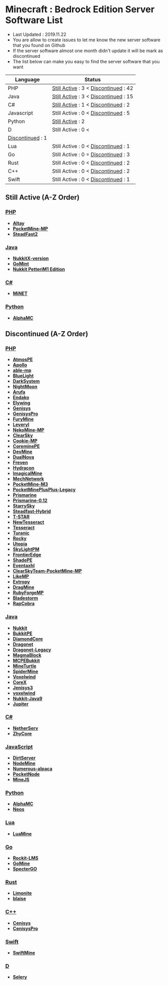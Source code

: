 # Minecraft : Bedrock Edition Server Software List
  - Last Updated : 2019.11.22
  - You are allow to create issues to let me know the new server software that you found on Github
  - If the server software almost one month didn't update it will be mark as discontinued
  - The list below can make you easy to find the server software that you want 
  
| Language | Status |
| ------ | ------ |
| PHP | [Still Active](https://github.com/xinghao2003/MCPE-ServerSoftware-List/blob/master/README.md#php) : 3 < [Discontinued](https://github.com/xinghao2003/MCPE-ServerSoftware-List/blob/master/README.md#php-1) : 42 |
| Java | [Still Active](https://github.com/xinghao2003/MCPE-ServerSoftware-List/blob/master/README.md#java) : 3 < [Discontinued](https://github.com/xinghao2003/MCPE-ServerSoftware-List/blob/master/README.md#java-1) : 15 |
| C# | [Still Active](https://github.com/xinghao2003/MCPE-ServerSoftware-List/blob/master/README.md#c) : 1 < [Discontinued](https://github.com/xinghao2003/MCPE-ServerSoftware-List/blob/master/README.md#c-1) : 2 |
| Javascript | Still Active : 0 < [Discontinued](https://github.com/xinghao2003/MCPE-ServerSoftware-List/blob/master/README.md#javascript-1) : 5 |
| Python | [Still Active](https://github.com/xinghao2003/MCPE-ServerSoftware-List/blob/master/README.md#python) : 2 |
| D | Still Active : 0 < 
[Discontinued](https://github.com/xinghao2003/MCPE-ServerSoftware-List/blob/master/README.md#d) : 1 |
| Lua | Still Active : 0 < [Discontinued](https://github.com/xinghao2003/MCPE-ServerSoftware-List/blob/master/README.md#lua) : 1 |
| Go | Still Active : 0 = [Discontinued](https://github.com/xinghao2003/MCPE-ServerSoftware-List/blob/master/README.md#go-1) : 3 |
| Rust | Still Active : 0 < [Discontinued](https://github.com/xinghao2003/MCPE-ServerSoftware-List/blob/master/README.md#rust) : 2 |
| C++ | Still Active : 0 < [Discontinued](https://github.com/xinghao2003/MCPE-ServerSoftware-List/blob/master/README.md#c-2) : 2 |
| Swift | Still Active : 0 < [Discontinued](https://github.com/xinghao2003/MCPE-ServerSoftware-List/blob/master/README.md#swift) : 1 |

## Still Active (A-Z Order)
### [PHP](https://github.com/xinghao2003/MCPE-ServerSoftware-List/blob/master/README.md#minecraft--bedrock-edition-server-software-list)
* __[Altay](https://github.com/TuranicTeam/Altay)__
* __[PocketMine-MP](https://github.com/pmmp/PocketMine-MP)__
* __[SteadFast2](https://github.com/Hydreon/Steadfast2)__

### [Java](https://github.com/xinghao2003/MCPE-ServerSoftware-List/blob/master/README.md#minecraft--bedrock-edition-server-software-list)
* __[NukkitX-version](https://github.com/NukkitX/Nukkit)__
* __[GoMint](https://github.com/GoMint/GoMint)__
* __[Nukkit PetteriM1 Edition](https://github.com/PetteriM1/NukkitPetteriM1Edition)__

### [C#](https://github.com/xinghao2003/MCPE-ServerSoftware-List/blob/master/README.md#minecraft--bedrock-edition-server-software-list)
* __[MiNET](https://github.com/NiclasOlofsson/MiNET)__
 
### [Python](https://github.com/xinghao2003/MCPE-ServerSoftware-List/blob/master/README.md#minecraft--bedrock-edition-server-software-list)
* __[AlphaMC](https://github.com/SightlessDev/AlphaMC)__

## Discontinued (A-Z Order)
### [PHP](https://github.com/xinghao2003/MCPE-ServerSoftware-List/blob/master/README.md#minecraft--bedrock-edition-server-software-list)
* __[AtmosPE](https://github.com/AtmosPE/AtmosPE)__
* __[Apollo](https://github.com/caspervanneck/Apollo)__
* __[able-mp](https://github.com/AbleUnion/able-mp)__
* __[BlueLight](https://github.com/BlueLightJapan/BlueLight)__
* __[DarkSystem](https://github.com/DarkSystem-PE/DarkSystem)__
* __[NightMoon](https://github.com/NightMoonTeam/NightMoon)__
* __[Arufa](https://github.com/Jonathanftw/Arufa)__
* __[Endako](https://github.com/LeronDoesGM/Endako)__
* __[Elywing](https://github.com/H4PM/Elywing)__
* __[Genisys](https://github.com/iTXTech/Genisys)__
* __[GenisysPro](https://github.com/GenisysPro/GenisysPro)__
* __[FuryMine](https://github.com/XFuryMCPE/FuryMine)__
* __[Leveryl](https://github.com/LeverylTeam/Leveryl)__
* __[NekoMine-MP](https://github.com/Nekiechan/NekoMine-MP)__
* __[ClearSky](https://github.com/ClearSkyTeam/ClearSky)__
* __[Cookie-MP](https://github.com/CookieSoftware/Cookie-MP)__
* __[CoreminePE](https://github.com/starfury1927/CoreminePE)__
* __[DevMine](https://github.com/MineCode-Devs/DevMine)__
* __[DualNova](https://github.com/DualNova-Team/DualNova)__
* __[Freven](https://github.com/FrevenTeam/Freven)__
* __[Hydracon](https://github.com/E-DevPM/Hydracon)__
* __[ImagicalMine](https://github.com/ImagicalMine/ImagicalMine)__
* __[MechNetwork](https://github.com/MechRalph04/MechNetwork)__
* __[PocketMine-M3](https://github.com/FrontierDevs/PocketMine-M3)__
* __[PocketMinePlusPlus-Legacy](https://github.com/PrismarineMC/PocketMinePlusPlus-Legacy)__
* __[Prismarine](https://github.com/PrismarineMC/Prismarine)__
* __[Prismarine-0.12](https://github.com/PrismarineMC/Prismarine-0.12)__
* __[StarrySky](https://github.com/StarrySky-PE/StarrySky)__
* __[Steadfast-Hybrid](https://github.com/yungtechboy1/Steadfast-Hybrid)__
* __[T-STAR](https://github.com/TaleStar/T-STAR)__
* __[NewTesseract](https://github.com/NewTesseractTeam/NewTesseract)__
* __[Tesseract](https://github.com/ServerSoftwareArchiveTeam/Tesseract)__
* __[Turanic](https://github.com/TuranicTeam/Turanic)__
* __[Rocky](https://github.com/ServerSoftwareArchiveTeam/Rocky)__
* __[Utopia](https://github.com/HybridPE/Utopia)__
* __[SkyLightPM](https://github.com/SkyLightMCPE/SkyLightPM)__
* __[FrontierEdge](https://github.com/FrontierDevs/FrontierEdge)__
* __[ShadePE](https://github.com/ExplodingPE/ShadePE)__
* __[Eventaxhl](https://github.com/EventaxhlTeam/Eventaxhl)__
* __[ClearSkyTeam-PocketMine-MP](https://github.com/ClearSkyTeam/PocketMine-MP)__
* __[LikeMP](https://github.com/LikeMP-BE/LikeMP)__
* __[Extropy](https://github.com/ConflictPE/Extropy)__
* __[DragMine](https://github.com/DragMineTeam/DragMine)__
* __[RubyForgeMP](https://github.com/KirbyKYS/RubyForgeMP)__
* __[Bladestorm](https://github.com/NetherGamesMC/Bladestorm)__
* __[RapCobra](https://github.com/NetherGamesMC/RapCobra)__

### [Java](https://github.com/xinghao2003/MCPE-ServerSoftware-List/blob/master/README.md#minecraft--bedrock-edition-server-software-list)
* __[Nukkit](https://github.com/Nukkit/Nukkit)__
* __[BukkitPE](https://github.com/BukkitPE/BukkitPE)__
* __[DiamondCore](https://github.com/yungtechboy1/DiamondCore)__
* __[Dragonet](https://github.com/DragonetMC/Dragonet)__
* __[Dragonet-Legacy](https://github.com/DragonetMC/Dragonet-Legacy)__
* __[MagmaBlock](https://github.com/PrismarineMC/MagmaBlock)__
* __[MCPEBukkit](https://github.com/MCPEBukkit/MCPEBukkit)__
* __[MineTurtle](https://github.com/MCPEBukkit/MineTurtle)__
* __[SpiderMine](https://github.com/QuantumWorks/SpiderMine)__
* __[Voxelwind](https://github.com/voxelwind/voxelwind)__
* __[CoreX](https://github.com/CoreXDevelopment/CoreX)__
* __[Jenisys3](https://github.com/FrontierDevs/Jenisys3)__
* __[voxelwind](https://github.com/voxelwind/voxelwind)__
* __[Nukkit-Java9](https://github.com/Rsplwe/Nukkit-Java9)__
* __[Jupiter](https://github.com/JupiterDevelopmentTeam/JupiterDevelopmentTeam)__

### [C#](https://github.com/xinghao2003/MCPE-ServerSoftware-List/blob/master/README.md#minecraft--bedrock-edition-server-software-list)
* __[NetherServ](https://github.com/protosleep/NetherServ)__
* __[ZhyCore](https://github.com/ZhyTeam/ZhyCore)__

### [JavaScript](https://github.com/xinghao2003/MCPE-ServerSoftware-List/blob/master/README.md#minecraft--bedrock-edition-server-software-list)
* __[DirtServer](https://github.com/Falkirks/DirtServer)__
* __[NodeMine](https://github.com/NodeMine/NodeMine)__
* __[Numerous-alpaca](https://github.com/numerous-alpaca/numerous-alpaca)__
* __[PocketNode](https://github.com/PocketNode/PocketNode)__
* __[MineJS](https://github.com/organization/MineJS)__

### [Python](https://github.com/xinghao2003/MCPE-ServerSoftware-List/blob/master/README.md#minecraft--bedrock-edition-server-software-list)
* __[AlphaMC](https://github.com/Suppert/AlphaMC)__
* __[Neos](https://github.com/daniktheboss/Neos)__

### [Lua](https://github.com/xinghao2003/MCPE-ServerSoftware-List/blob/master/README.md#minecraft--bedrock-edition-server-software-list)
* __[LuaMine](https://github.com/LuaMine/LuaMine)__

### [Go](https://github.com/xinghao2003/MCPE-ServerSoftware-List/blob/master/README.md#minecraft--bedrock-edition-server-software-list)
* __[Rockit-LMS](https://github.com/cr0sh/Rockit-LMS)__
* __[GoMine](https://github.com/Irmine/GoMine)__
* __[SpecterGO](https://github.com/SpecterTeam/SpecterGO)__

### [Rust](https://github.com/xinghao2003/MCPE-ServerSoftware-List/blob/master/README.md#minecraft--bedrock-edition-server-software-list)
* __[Limonite](https://github.com/iTXTech/limonite)__
* __[blaise](https://github.com/epsimatt/blaise)__

### [C++](https://github.com/xinghao2003/MCPE-ServerSoftware-List/blob/master/README.md#minecraft--bedrock-edition-server-software-list)
* __[Cenisys](https://github.com/iTXTech/Cenisys)__
* __[CenisysPro](https://github.com/GenisysPro/CenisysPro)__

### [Swift](https://github.com/xinghao2003/MCPE-ServerSoftware-List/blob/master/README.md#minecraft--bedrock-edition-server-software-list)
* __[SwiftMine](https://github.com/DDSSwiftTech/SwiftMine)__

### [D](https://github.com/xinghao2003/MCPE-ServerSoftware-List/blob/master/README.md#minecraft--bedrock-edition-server-software-list)
* __[Selery](https://github.com/sel-project/selery)__

